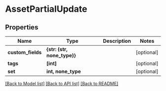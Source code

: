 # AssetPartialUpdate


## Properties
Name | Type | Description | Notes
------------ | ------------- | ------------- | -------------
**custom_fields** | **{str: (str, none_type)}** |  | [optional] 
**tags** | **[int]** |  | [optional] 
**set** | **int, none_type** |  | [optional] 

[[Back to Model list]](../#documentation-for-models) [[Back to API list]](../#documentation-for-api-endpoints) [[Back to README]](../)


